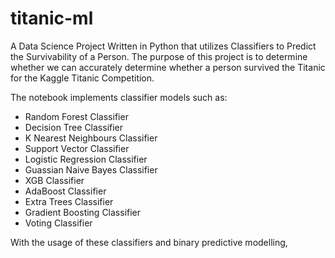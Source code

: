 # titanic-ml

A Data Science Project Written in Python that utilizes Classifiers to Predict the Survivability of a Person.  The purpose of this project is to determine whether we can accurately determine whether a person survived the Titanic for the Kaggle Titanic Competition.  

The notebook implements classifier models such as:
- Random Forest Classifier
- Decision Tree Classifier
- K Nearest Neighbours Classifier
- Support Vector Classifier
- Logistic Regression Classifier
- Guassian Naive Bayes Classifier
- XGB Classifier
- AdaBoost Classifier
- Extra Trees Classifier
- Gradient Boosting Classifier
- Voting Classifier

With the usage of these classifiers and binary predictive modelling, 